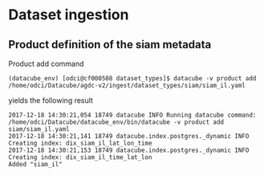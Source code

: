 # Dataset ingestion

## Product definition of the siam metadata

Product add command

```
(datacube_env) [odci@cf000508 dataset_types]$ datacube -v product add /home/odci/Datacube/agdc-v2/ingest/dataset_types/siam/siam_il.yaml
```

yields the following result

```
2017-12-18 14:30:21,054 18749 datacube INFO Running datacube command: /home/odci/Datacube/datacube_env/bin/datacube -v product add siam/siam_il.yaml
2017-12-18 14:30:21,141 18749 datacube.index.postgres._dynamic INFO Creating index: dix_siam_il_lat_lon_time
2017-12-18 14:30:21,153 18749 datacube.index.postgres._dynamic INFO Creating index: dix_siam_il_time_lat_lon
Added "siam_il"
```
